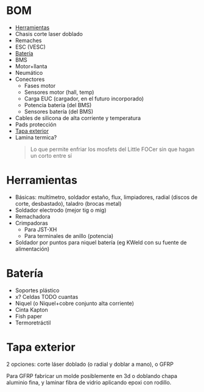 # BOM
- [Herramientas](#herramientas)
- Chasis corte laser doblado
- Remaches
- ESC (VESC)
- [Batería](#batería)
- BMS
- Motor+llanta
- Neumático
- Conectores
    - Fases motor
    - Sensores motor (hall, temp)
    - Carga EUC (cargador, en el futuro incorporado)
    - Potencia batería (del BMS)
    - Sensores batería (del BMS)
- Cables de silicona de alta corriente y temperatura
- Pads protección
- [Tapa exterior](#tapa-exterior)
- Lamina termica?
    > Lo que permite enfriar los mosfets del Little FOCer sin que hagan un corto entre sí

# Herramientas
- Básicas: multímetro, soldador estaño, flux, limpiadores, radial (discos de corte, desbastado), taladro (brocas metal)
- Soldador electrodo (mejor tig o mig)
- Remachadora
- Crimpadoras
    - Para JST-XH
    - Para terminales de anillo (potencia)
- Soldador por puntos para niquel batería (eg KWeld con su fuente de alimentación)

# Batería
- Soportes plástico
- x? Celdas TODO cuantas
- Niquel (o Niquel+cobre conjunto alta corriente)
- Cinta Kapton
- Fish paper
- Termoretráctil

# Tapa exterior
2 opciones: corte láser doblado (o radial y doblar a mano), o GFRP

Para GFRP fabricar un molde posiblemente en 3d o doblando chapa aluminio fina, y laminar fibra de vidrio aplicando epoxi con rodillo.



